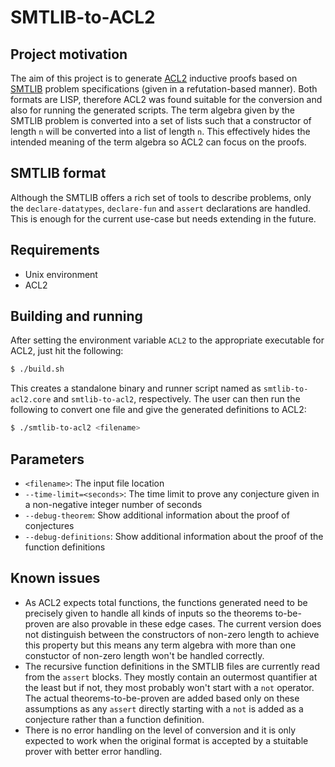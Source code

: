 # SMTLIB-to-ACL2
## Project motivation
The aim of this project is to generate [ACL2](http://www.cs.utexas.edu/users/moore/acl2/) inductive proofs based on [SMTLIB](http://smtlib.cs.uiowa.edu/) problem specifications (given in a refutation-based manner). Both formats are LISP, therefore ACL2 was found suitable for the conversion and also for running the generated scripts. The term algebra given by the SMTLIB problem is converted into a set of lists such that a constructor of length `n` will be converted into a list of length `n`. This effectively hides the intended meaning of the term algebra so ACL2 can focus on the proofs. 

## SMTLIB format
Although the SMTLIB offers a rich set of tools to describe problems, only the `declare-datatypes`, `declare-fun` and `assert` declarations are handled. This is enough for the current use-case but needs extending in the future.

## Requirements
* Unix environment
* ACL2

## Building and running
After setting the environment variable `ACL2` to the appropriate executable for ACL2, just hit the following:
````bash
$ ./build.sh
````
This creates a standalone binary and runner script named as `smtlib-to-acl2.core` and `smtlib-to-acl2`, respectively. The user can then run the following to convert one file and give the generated definitions to ACL2:
````bash
$ ./smtlib-to-acl2 <filename>
````

## Parameters
* `<filename>`: The input file location
* `--time-limit=<seconds>`: The time limit to prove any conjecture given in a non-negative integer number of seconds
* `--debug-theorem`: Show additional information about the proof of conjectures
* `--debug-definitions`: Show additional information about the proof of the function definitions

## Known issues
* As ACL2 expects total functions, the functions generated need to be precisely given to handle all kinds of inputs so the theorems to-be-proven are also provable in these edge cases. The current version does not distinguish between the constructors of non-zero length to achieve this property but this means any term algebra with more than one constuctor of non-zero length won't be handled correctly.
* The recursive function definitions in the SMTLIB files are currently read from the `assert` blocks. They mostly contain an outermost quantifier at the least but if not, they most probably won't start with a `not` operator. The actual theorems-to-be-proven are added based only on these assumptions as any `assert` directly starting with a `not` is added as a conjecture rather than a function definition.
* There is no error handling on the level of conversion and it is only expected to work when the original format is accepted by a stuitable prover with better error handling. 
